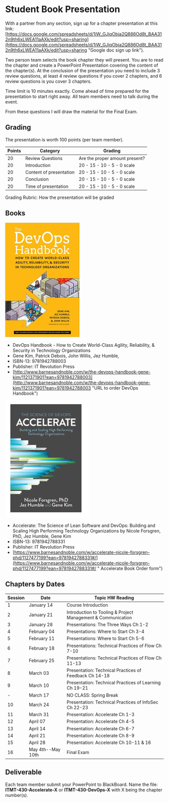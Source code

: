# Student Book Presentation

With a partner from any section, sign up for a chapter presentation at this link: [https://docs.google.com/spreadsheets/d/1iW_GJjqObja2Q886Od8t_BAA312n9th6xLWEA11aAXk/edit?usp=sharing](https://docs.google.com/spreadsheets/d/1iW_GJjqObja2Q886Od8t_BAA312n9th6xLWEA11aAXk/edit?usp=sharing "Google doc sign up link").  

Two person team selects the book chapter they will present.  You are to read the chapter and create a PowerPoint Presentation covering the content of the chapter(s).   At the conclusion of the presentation you need to include 3 review questions, at least 4 review questions if you cover 2 chapters, and 6 review questions is you cover 3 chapters.

Time limit is 10 minutes exactly.  Come ahead of time prepared for the presentation to start right away.  All team members need to talk during the event.

From these questions I will draw the material for the Final Exam.

## Grading

The presentation is worth 100 points (per team member).

Points | Category | Grading
--- | --- | ---
20 | Review Questions | Are the proper amount present?
20 | Introduction | 20 - 15 - 10 - 5 - 0 scale
20 | Content of presentation | 20 - 15 - 10 - 5 - 0 scale
20 | Conclusion | 20 - 15 - 10 - 5 - 0 scale
20 | Time of presentation | 20 - 15 - 10 - 5 - 0 scale

Grading Rubric: How the presentation will be graded

## Books

![*DevOps Handbook](../images/devops-handbook.png "DevOps Handbook cover image")

* DevOps Handbook - How to Create World-Class Agility, Reliability, & Security in Technology Organizations
* Gene Kim, Patrick Debois, John Willis, Jez Humble,
* ISBN-13:  9781942788003
* Publisher:  IT Revolution Press
* [http://www.barnesandnoble.com/w/the-devops-handbook-gene-kim/1121371901?ean=9781942788003](http://www.barnesandnoble.com/w/the-devops-handbook-gene-kim/1121371901?ean=9781942788003 "URL to order DevOps Handbook")

![*Accelerate - The Science of DevOps](../images/accelerate.png "Accerlate book cover image")

* Accelerate: The Science of Lean Software and DevOps: Building and Scaling High Performing Technology Organizations
by Nicole Forsgren, PhD, Jez Humble, Gene Kim
* ISBN-13:  9781942788331
* Publisher:  IT Revolution Press
* [https://www.barnesandnoble.com/w/accelerate-nicole-forsgren-phd/1127477199?ean=9781942788331#/](https://www.barnesandnoble.com/w/accelerate-nicole-forsgren-phd/1127477199?ean=9781942788331#/ " Accelerate Book Order form")

## Chapters by Dates

Session | Date | Topic HW Reading
--- | --- | ---
1 | January 14 | Course Introduction
2 | January 21 | Introduction to Tooling & Project Management & Communication
3 | January 28 | Presentations: The Three Ways Ch 1-2
4 | February 04 | Presentations: Where to Start Ch 3-4
5 | February 11 | Presentations: Where to Start Ch 5-6
6 | February 18 | Presentations: Technical Practices of Flow Ch 7-10
7 | February 25 | Presentations: Technical Practices of Flow Ch 11-13
8 | March 03 | Presentation: Technical Practices of Feedback Ch 14-18
9 | March 10 | Presentation: Technical Practices of Learning Ch 19-21
\- | March 17 | NO CLASS:  Spring Break  
10 | March 24 | Presentation: Technical Practices of InfoSec Ch 22-23
11 | March 31 | Presentation: Accelerate Ch 1-3
12 | April 07 | Presentation: Accelerate Ch 4-5
13 | April 14 | Presentation: Accelerate Ch 6-7
14 | April 21 | Presentation: Accelerate Ch 8-9
15 | April 28 | Presentation: Accelerate Ch 10-11 & 16
16 | May 4th--May 10th | Final Exam

## Deliverable

Each team member submit your PowerPoint to BlackBoard.  Name the file: **ITMT-430-Accelerate-X** or **ITMT-430-DevOps-X**  with X being the chapter number(s).
